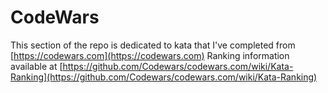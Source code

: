 # CodeWars
This section of the repo is dedicated to kata that I've completed from [https://codewars.com](https://codewars.com)
Ranking information available at [https://github.com/Codewars/codewars.com/wiki/Kata-Ranking](https://github.com/Codewars/codewars.com/wiki/Kata-Ranking)
